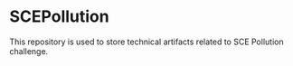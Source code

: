 # SCEPollution
This repository is used to store technical artifacts related to SCE Pollution challenge.
